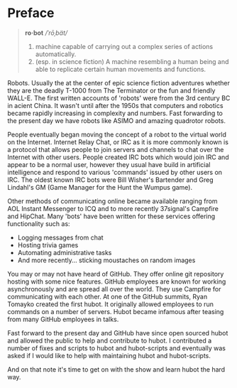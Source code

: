 # Preface

> **ro·bot** */ˈrōˌbät/*
> 1. machine capable of carrying out a complex series of actions automatically.
> 2. (esp. in science fiction) A machine resembling a human being and able to replicate certain human movements and functions.

Robots. Usually the at the center of epic science fiction adventures whether
they are the deadly T-1000 from The Terminator or the fun and friendly WALL-E.
The first written accounts of 'robots' were from the 3rd century BC in acient
China. It wasn't until after the 1950s that computers and robotics became
rapidly increasing in complexity and numbers. Fast forwarding to the present
day we have robots like ASIMO and amazing quadrotor robots.

People eventually began moving the concept of a robot to the virtual world on
the Internet. Internet Relay Chat, or IRC as it is more commonly known is a
protocol that allows people to join servers and channels to chat over the
Internet with other users. People created IRC bots which would join IRC and
appear to be a normal user, however they usual have build in artificial
intelligence and respond to various 'commands' issued by other users on IRC.
The oldest known IRC bots were Bill Wisher's Bartender and Greg Lindahl's GM
(Game Manager for the Hunt the Wumpus game).

Other methods of communicating online became available ranging from AOL
Instant Messenger to ICQ and to more recently 37signal's Campfire and HipChat.
Many 'bots' have been written for these services offering functionality such
as:

* Logging messages from chat
* Hosting trivia games
* Automating administrative tasks
* And more recently... sticking moustaches on random images

You may or may not have heard of GitHub. They offer online git repository
hosting with some nice features. GitHub employees are known for working
asynchronously and are spread all over the world. They use Campfire for
communicating with each other. At one of the GitHub summits, Ryan Tomayko
created the first hubot. It originally allowed employees to run commands on a
number of servers. Hubot became infamous after teasing from many GitHub
employees in talks.

Fast forward to the present day and GitHub have since open sourced hubot and
allowed the public to help and contribute to hubot. I contributed a number of
fixes and scripts to hubot and hubot-scripts and eventually was asked if I
would like to help with maintaining hubot and hubot-scripts.

And on that note it's time to get on with the show and learn hubot the hard
way.

